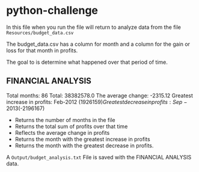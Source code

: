# python-challenge

In this file when you run the file will return to analyze data from the file `Resources/budget_data.csv`

The budget_data.csv has a column for month and a column for the gain or loss for that month in profits.

The goal to is determine what happened over that period of time. 


FINANCIAL ANALYSIS
----------------------------------
Total months: 86
Total: 38382578.0
The average change: -2315.12
Greatest increase in profits: Feb-2012 ($1926159)
Greatest decrease in profits: Sep-2013 ($-2196167)

* Returns the number of months in the file
* Returns the total sum of profits over that time
* Reflects the average change in profits 
* Returns the month with the greatest increase in profits
* Returns the month with the greatest decrease in profits. 

A `Output/budget_analysis.txt` File is saved with the FINANCIAL ANALYSIS data.  

